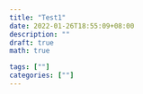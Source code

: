```yaml
---
title: "Test1"
date: 2022-01-26T18:55:09+08:00
description: ""
draft: true
math: true

tags: [""]
categories: [""]
---
```


